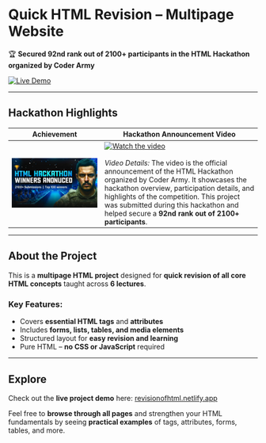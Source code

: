 # Quick HTML Revision – Multipage Website  

🏆 **Secured 92nd rank out of 2100+ participants in the HTML Hackathon organized by Coder Army**  

[![Live Demo](https://img.shields.io/badge/Live-Demo-blue?style=for-the-badge)](https://revisionofhtml.netlify.app/)  

---

## Hackathon Highlights

| **Achievement** | **Hackathon Announcement Video** |
|-----------------|--------------------------------|
| <img src="92%20nd%20Rank.jpeg" width="900" /> | [![Watch the video](https://img.youtube.com/vi/eUfzneMLOcY/0.jpg)](https://www.youtube.com/watch?v=eUfzneMLOcY)<br><br>*Video Details:* The video is the official announcement of the HTML Hackathon organized by Coder Army. It showcases the hackathon overview, participation details, and highlights of the competition. This project was submitted during this hackathon and helped secure a **92nd rank out of 2100+ participants**. |

---

## About the Project

This is a **multipage HTML project** designed for **quick revision of all core HTML concepts** taught across **6 lectures**.  

### Key Features:
- Covers **essential HTML tags** and **attributes**  
- Includes **forms, lists, tables, and media elements**  
- Structured layout for **easy revision and learning**  
- Pure HTML – **no CSS or JavaScript** required  

---

## Explore

Check out the **live project demo** here: [revisionofhtml.netlify.app](https://revisionofhtml.netlify.app/)  

Feel free to **browse through all pages** and strengthen your HTML fundamentals by seeing **practical examples** of tags, attributes, forms, tables, and more.
